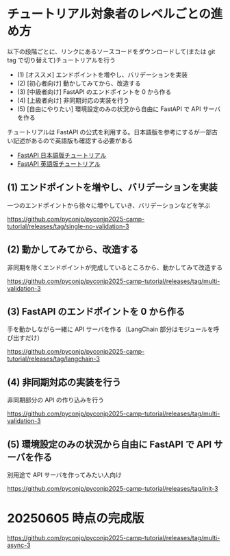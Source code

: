 # チュートリアル対象者のレベルごとの進め方

以下の段階ごとに、リンクにあるソースコードをダウンロードして(または git tag で切り替えて)チュートリアルを行う

- (1) [オススメ] エンドポイントを増やし、バリデーションを実装
- (2) [初心者向け] 動かしてみてから、改造する
- (3) [中級者向け] FastAPI のエンドポイントを 0 から作る
- (4) [上級者向け] 非同期対応の実装を行う
- (5) [自由にやりたい] 環境設定のみの状況から自由に FastAPI で API サーバを作る

チュートリアルは FastAPI の公式を利用する。日本語版を参考にするが一部古い記述があるので英語版も確認する必要がある

- [FastAPI 日本語版チュートリアル](https://fastapi.tiangolo.com/ja/tutorial/)
- [FastAPI 英語版チュートリアル](https://fastapi.tiangolo.com/tutorial/)

## (1) エンドポイントを増やし、バリデーションを実装

一つのエンドポイントから徐々に増やしていき、バリデーションなどを学ぶ

https://github.com/pyconjp/pyconjp2025-camp-tutorial/releases/tag/single-no-validation-3

## (2) 動かしてみてから、改造する

非同期を除くエンドポイントが完成しているところから、動かしてみて改造する

https://github.com/pyconjp/pyconjp2025-camp-tutorial/releases/tag/multi-validation-3

## (3) FastAPI のエンドポイントを 0 から作る

手を動かしながら一緒に API サーバを作る（LangChain 部分はモジュールを呼び出すだけ）

https://github.com/pyconjp/pyconjp2025-camp-tutorial/releases/tag/langchain-3

## (4) 非同期対応の実装を行う

非同期部分の API の作り込みを行う

https://github.com/pyconjp/pyconjp2025-camp-tutorial/releases/tag/multi-validation-3

## (5) 環境設定のみの状況から自由に FastAPI で API サーバを作る

別用途で API サーバを作ってみたい人向け

https://github.com/pyconjp/pyconjp2025-camp-tutorial/releases/tag/init-3

# 20250605 時点の完成版

https://github.com/pyconjp/pyconjp2025-camp-tutorial/releases/tag/multi-async-3

